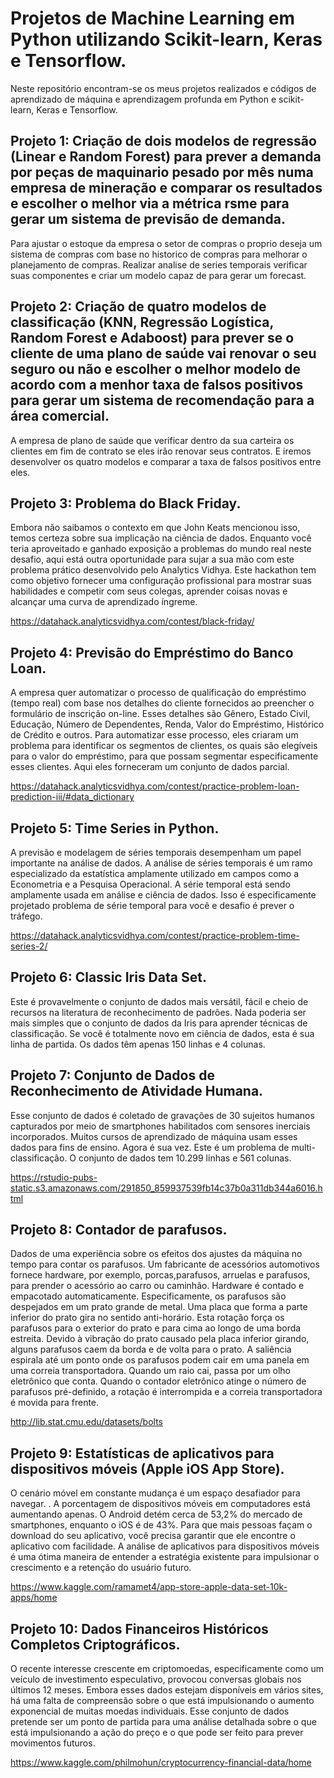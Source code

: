 # Projetos de Machine Learning em Python utilizando Scikit-learn, Keras e Tensorflow.

Neste repositório encontram-se os meus projetos realizados e códigos de aprendizado de máquina e aprendizagem profunda em Python e scikit-learn, Keras e Tensorflow.

## Projeto 1: Criação de dois modelos de regressão (Linear e Random Forest) para prever a demanda por peças de maquinario pesado por mês numa empresa de mineração e comparar os resultados e escolher o melhor via a métrica rsme para gerar um sistema de previsão de demanda.
Para ajustar o estoque da empresa o setor de compras o proprio deseja um sistema de compras com base no historico de compras para melhorar o planejamento de compras. Realizar analise de series temporais verificar suas componentes e criar um modelo capaz de para gerar um forecast.

## Projeto 2: Criação de quatro modelos de classificação (KNN, Regressão Logística, Random Forest e Adaboost) para prever se o cliente de uma plano de saúde vai renovar o seu seguro ou não e escolher o melhor modelo de acordo com a menhor taxa de falsos positivos para gerar um sistema de recomendação para a área comercial.
A empresa de plano de saúde que verificar dentro da sua carteira os clientes em fim de contrato se eles irão renovar seus contratos. E iremos desenvolver os quatro modelos e comparar a taxa de falsos positivos entre eles.

## Projeto 3: Problema do Black Friday.
Embora não saibamos o contexto em que John Keats mencionou isso, temos certeza sobre sua implicação na ciência de dados. Enquanto você teria aproveitado e ganhado exposição a problemas do mundo real neste desafio, aqui está outra oportunidade para sujar a sua mão com este problema prático desenvolvido pelo Analytics Vidhya. Este hackathon tem como objetivo fornecer uma configuração profissional para mostrar suas habilidades e competir com seus colegas, aprender coisas novas e alcançar uma curva de aprendizado íngreme.

https://datahack.analyticsvidhya.com/contest/black-friday/

## Projeto 4: Previsão do Empréstimo do Banco Loan.
A empresa quer automatizar o processo de qualificação do empréstimo (tempo real) com base nos detalhes do cliente fornecidos ao preencher o formulário de inscrição on-line. Esses detalhes são Gênero, Estado Civil, Educação, Número de Dependentes, Renda, Valor do Empréstimo, Histórico de Crédito e outros. Para automatizar esse processo, eles criaram um problema para identificar os segmentos de clientes, os quais são elegíveis para o valor do empréstimo, para que possam segmentar especificamente esses clientes. Aqui eles forneceram um conjunto de dados parcial.

https://datahack.analyticsvidhya.com/contest/practice-problem-loan-prediction-iii/#data_dictionary

## Projeto 5: Time Series in Python.
A previsão e modelagem de séries temporais desempenham um papel importante na análise de dados. A análise de séries temporais é um ramo especializado da estatística amplamente utilizado em campos como a Econometria e a Pesquisa Operacional. A série temporal está sendo amplamente usada em análise e ciência de dados. Isso é especificamente projetado problema de série temporal para você e desafio é prever o tráfego.

https://datahack.analyticsvidhya.com/contest/practice-problem-time-series-2/

## Projeto 6: Classic Iris Data Set.
Este é provavelmente o conjunto de dados mais versátil, fácil e cheio de recursos na literatura de reconhecimento de padrões. Nada poderia ser mais simples que o conjunto de dados da Iris para aprender técnicas de classificação. Se você é totalmente novo em ciência de dados, esta é sua linha de partida. Os dados têm apenas 150 linhas e 4 colunas.

## Projeto 7: Conjunto de Dados de Reconhecimento de Atividade Humana.
Esse conjunto de dados é coletado de gravações de 30 sujeitos humanos capturados por meio de smartphones habilitados com sensores inerciais incorporados. Muitos cursos de aprendizado de máquina usam esses dados para fins de ensino. Agora é sua vez. Este é um problema de multi-classificação. O conjunto de dados tem 10.299 linhas e 561 colunas.

https://rstudio-pubs-static.s3.amazonaws.com/291850_859937539fb14c37b0a311db344a6016.html

## Projeto 8: Contador de parafusos.
Dados de uma experiência sobre os efeitos dos ajustes da máquina no tempo para contar os parafusos.
Um fabricante de acessórios automotivos fornece hardware, por exemplo, porcas,parafusos, arruelas e parafusos, para prender o acessório ao carro ou caminhão. Hardware é contado e empacotado automaticamente. Especificamente, os parafusos são despejados em um prato grande de metal. Uma placa que forma a parte inferior do prato gira no sentido anti-horário. Esta rotação força os parafusos para o exterior do prato e para cima ao longo de uma borda estreita. Devido à vibração do prato causado pela placa inferior girando, alguns parafusos caem da borda e de volta para o prato. A saliência espirala até um ponto onde os parafusos podem cair em uma panela em uma correia transportadora. Quando um raio cai, passa por um olho eletrônico que conta. Quando o contador eletrônico atinge o número de parafusos pré-definido, a rotação é interrompida e a correia transportadora é movida para frente.

http://lib.stat.cmu.edu/datasets/bolts

## Projeto 9: Estatísticas de aplicativos para dispositivos móveis (Apple iOS App Store).

O cenário móvel em constante mudança é um espaço desafiador para navegar. . A porcentagem de dispositivos móveis em computadores está aumentando apenas. O Android detém cerca de 53,2% do mercado de smartphones, enquanto o iOS é de 43%. Para que mais pessoas façam o download do seu aplicativo, você precisa garantir que ele encontre o aplicativo com facilidade. A análise de aplicativos para dispositivos móveis é uma ótima maneira de entender a estratégia existente para impulsionar o crescimento e a retenção do usuário futuro.

https://www.kaggle.com/ramamet4/app-store-apple-data-set-10k-apps/home

## Projeto 10: Dados Financeiros Históricos Completos Criptográficos.

O recente interesse crescente em criptomoedas, especificamente como um veículo de investimento especulativo, provocou conversas globais nos últimos 12 meses. Embora esses dados estejam disponíveis em vários sites, há uma falta de compreensão sobre o que está impulsionando o aumento exponencial de muitas moedas individuais. Esse conjunto de dados pretende ser um ponto de partida para uma análise detalhada sobre o que está impulsionando a ação do preço e o que pode ser feito para prever movimentos futuros.

https://www.kaggle.com/philmohun/cryptocurrency-financial-data/home
